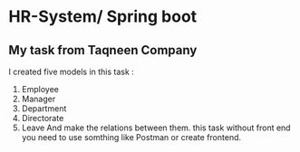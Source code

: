# HR-System/ Spring boot

## My task from Taqneen Company 

I created five models in this task :
1.	Employee
2.	Manager
3.	Department
4.	Directorate 
5.	Leave
And make the relations between them. this task without front end you need to use somthing like Postman or create frontend.
